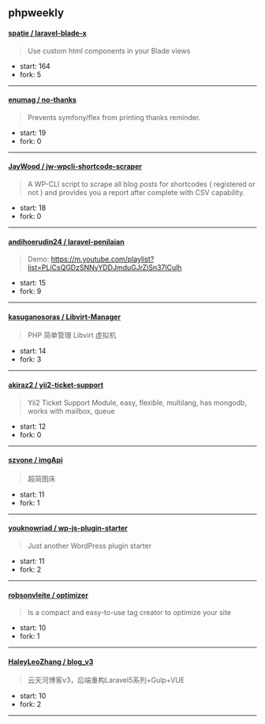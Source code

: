 ## phpweekly

#### [spatie / laravel-blade-x](https://github.com/spatie/laravel-blade-x)

> Use custom html components in your Blade views

+ start: 164
+ fork: 5

----


#### [enumag / no-thanks](https://github.com/enumag/no-thanks)

> Prevents symfony/flex from printing thanks reminder.

+ start: 19
+ fork: 0

----


#### [JayWood / jw-wpcli-shortcode-scraper](https://github.com/JayWood/jw-wpcli-shortcode-scraper)

> A WP-CLI script to scrape all blog posts for shortcodes ( registered or not ) and provides you a report after complete with CSV capability.

+ start: 18
+ fork: 0

----


#### [andihoerudin24 / laravel-penilaian](https://github.com/andihoerudin24/laravel-penilaian)

> Demo: https://m.youtube.com/playlist?list=PLjCsQGDzSNNvYDDJmduGJrZiSn37lCulh

+ start: 15
+ fork: 9

----


#### [kasuganosoras / Libvirt-Manager](https://github.com/kasuganosoras/Libvirt-Manager)

> PHP 简单管理 Libvirt 虚拟机

+ start: 14
+ fork: 3

----


#### [akiraz2 / yii2-ticket-support](https://github.com/akiraz2/yii2-ticket-support)

> Yii2 Ticket Support Module, easy, flexible, multilang, has mongodb, works with mailbox, queue

+ start: 12
+ fork: 0

----


#### [szvone / imgApi](https://github.com/szvone/imgApi)

> 超简图床

+ start: 11
+ fork: 1

----


#### [youknowriad / wp-js-plugin-starter](https://github.com/youknowriad/wp-js-plugin-starter)

> Just another WordPress plugin starter

+ start: 11
+ fork: 2

----


#### [robsonvleite / optimizer](https://github.com/robsonvleite/optimizer)

> Is a compact and easy-to-use tag creator to optimize your site

+ start: 10
+ fork: 1

----


#### [HaleyLeoZhang / blog_v3](https://github.com/HaleyLeoZhang/blog_v3)

> 云天河博客v3，后端重构Laravel5系列+Gulp+VUE

+ start: 10
+ fork: 2

----

